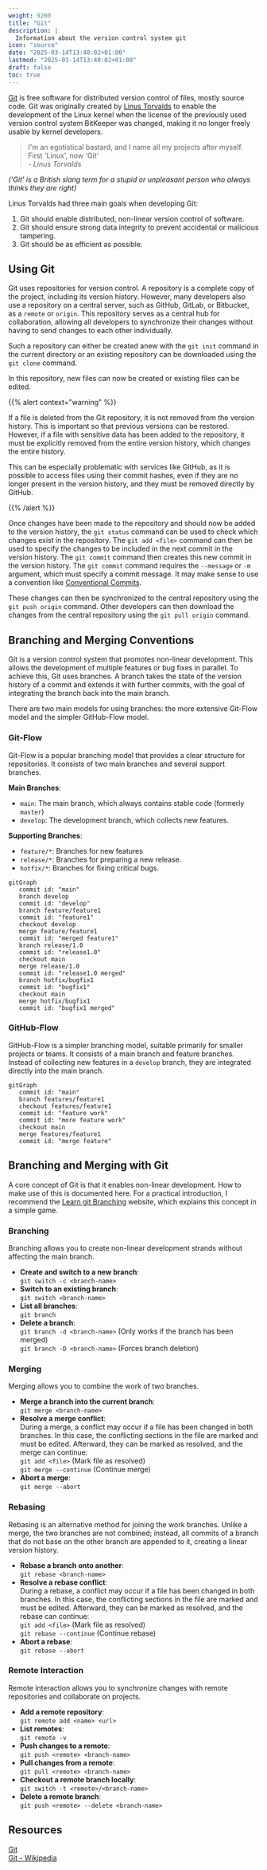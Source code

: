 ```yaml
---
weight: 9200
title: "Git"
description: |
  Information about the version control system git
icon: "source"
date: "2025-03-14T13:40:02+01:00"
lastmod: "2025-03-14T13:40:02+01:00"
draft: false
toc: true
---
```


[Git][git] is free software for distributed version control of files, mostly
source code. Git was originally created by [Linus Torvalds][linus] to enable
the development of the Linux kernel when the license of the previously used
version control system BitKeeper was changed, making it no longer freely
usable by kernel developers.

> I'm an egotistical bastard, and I name all my projects after myself. First
> 'Linux', now 'Git'  
> \- *Linus Torvalds*

*('Git' is a British slang term for a stupid or unpleasant person who always
thinks they are right)*

Linus Torvalds had three main goals when developing Git:

1. Git should enable distributed, non-linear version control of software.
2. Git should ensure strong data integrity to prevent accidental or malicious
   tampering.
3. Git should be as efficient as possible.

## Using Git

Git uses repositories for version control. A repository is a complete copy of
the project, including its version history. However, many developers also use
a repository on a central server, such as GitHub, GitLab, or Bitbucket, as a
`remote` or `origin`. This repository serves as a central hub for
collaboration, allowing all developers to synchronize their changes without
having to send changes to each other individually.

Such a repository can either be created anew with the `git init` command in
the current directory or an existing repository can be downloaded using the
`git clone` command.

In this repository, new files can now be created or existing files can be
edited.

{{% alert context="warning" %}}

If a file is deleted from the Git repository, it is not removed from the
version history. This is important so that previous versions can be restored.
However, if a file with sensitive data has been added to the repository, it
must be explicitly removed from the entire version history, which changes the
entire history.

This can be especially problematic with services like GitHub, as it is
possible to access files using their commit hashes, even if they are no longer
present in the version history, and they must be removed directly by GitHub.

{{% /alert %}}

Once changes have been made to the repository and should now be added to the
version history, the `git status` command can be used to check which changes
exist in the repository. The `git add <file>` command can then be used to
specify the changes to be included in the next commit in the version history.
The `git commit` command then creates this new commit in the version history.
The `git commit` command requires the `--message` or `-m` argument, which must
specify a commit message. It may make sense to use a convention like
[Conventional Commits][cc].

These changes can then be synchronized to the central repository using the
`git push origin` command. Other developers can then download the changes from
the central repository using the `git pull origin` command.

## Branching and Merging Conventions

Git is a version control system that promotes non-linear development. This
allows the development of multiple features or bug fixes in parallel. To
achieve this, Git uses branches. A branch takes the state of the version
history of a commit and extends it with further commits, with the goal of
integrating the branch back into the main branch.

There are two main models for using branches: the more extensive Git-Flow
model and the simpler GitHub-Flow model.

### Git-Flow

Git-Flow is a popular branching model that provides a clear structure for
repositories. It consists of two main branches and several support branches.

**Main Branches**:
- `main`: The main branch, which always contains stable code (formerly `master`)
- `develop`: The development branch, which collects new features.

**Supporting Branches**:
- `feature/*`: Branches for new features
- `release/*`: Branches for preparing a new release.
- `hotfix/*`: Branches for fixing critical bugs.

```mermaid
gitGraph
   commit id: "main"
   branch develop
   commit id: "develop"
   branch feature/feature1
   commit id: "feature1"
   checkout develop
   merge feature/feature1
   commit id: "merged feature1"
   branch release/1.0
   commit id: "release1.0"
   checkout main
   merge release/1.0
   commit id: "release1.0 merged"
   branch hotfix/bugfix1
   commit id: "bugfix1"
   checkout main
   merge hotfix/bugfix1
   commit id: "bugfix1 merged"
```

### GitHub-Flow

GitHub-Flow is a simpler branching model, suitable primarily for smaller
projects or teams. It consists of a main branch and feature branches. Instead
of collecting new features in a `develop` branch, they are integrated directly
into the main branch.

```mermaid
gitGraph
   commit id: "main"
   branch features/feature1
   checkout features/feature1
   commit id: "feature work"
   commit id: "more feature work"
   checkout main
   merge features/feature1
   commit id: "merge feature"
```

## Branching and Merging with Git

A core concept of Git is that it enables non-linear development. How to make
use of this is documented here. For a practical introduction, I recommend the
[Learn git Branching][learn-git-branching] website, which explains this
concept in a simple game.

### Branching

Branching allows you to create non-linear development strands without
affecting the main branch.

- **Create and switch to a new branch**:  
  `git switch -c <branch-name>`
- **Switch to an existing branch**:  
  `git switch <branch-name>`
- **List all branches**:  
  `git branch`
- **Delete a branch**:  
  `git branch -d <branch-name>` (Only works if the branch has been merged)  
  `git branch -D <branch-name>` (Forces branch deletion)

### Merging

Merging allows you to combine the work of two branches.

- **Merge a branch into the current branch**:  
  `git merge <branch-name>`
- **Resolve a merge conflict**:  
  During a merge, a conflict may occur if a file has been changed in both
  branches. In this case, the conflicting sections in the file are marked and
  must be edited. Afterward, they can be marked as resolved, and the merge can
  continue:  
  `git add <file>` (Mark file as resolved)  
  `git merge --continue` (Continue merge)
- **Abort a merge**:  
  `git merge --abort`

### Rebasing

Rebasing is an alternative method for joining the work branches. Unlike a merge,
the two branches are not combined; instead, all commits of a branch that do not
base on the other branch are appended to it, creating a linear version history.

- **Rebase a branch onto another**:  
  `git rebase <branch-name>`
- **Resolve a rebase conflict**:  
  During a rebase, a conflict may occur if a file has been changed in both
  branches. In this case, the conflicting sections in the file are marked and
  must be edited. Afterward, they can be marked as resolved, and the rebase can
  continue:  
  `git add <file>` (Mark file as resolved)  
  `git rebase --continue` (Continue rebase)
- **Abort a rebase**:  
  `git rebase --abort`

### Remote Interaction

Remote interaction allows you to synchronize changes with remote repositories
and collaborate on projects.

- **Add a remote repository**:  
  `git remote add <name> <url>`
- **List remotes**:  
  `git remote -v`
- **Push changes to a remote**:  
  `git push <remote> <branch-name>`
- **Pull changes from a remote**:  
  `git pull <remote> <branch-name>`
- **Checkout a remote branch locally**:  
  `git switch -t <remote>/<branch-name>`
- **Delete a remote branch**:  
  `git push <remote> --delete <branch-name>`

## Resources

[Git][git]  
[Git - Wikipedia][git-wiki]  

[git]: https://git-scm.com/
[git-wiki]: https://en.wikipedia.org/wiki/Git
[linus]: https://en.wikipedia.org/wiki/Linus_Torvalds
[cc]: https://www.conventionalcommits.org
[learn-git-branching]: https://learngitbranching.js.org/
